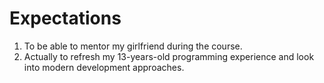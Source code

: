# Expectations

1. To be able to mentor my girlfriend during the course.
2. Actually to refresh my 13-years-old programming experience and look into modern development approaches.
